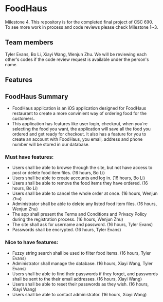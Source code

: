 # FoodHaus 
Milestone 4. This repository is for the completed final project of CSC 690. To see more work in process and code reviews please check Milestone 1~3.

## Team members

Tyler Evans, Bo Li, Xiayi Wang, Wenjun Zhu. We will be reviewing each other's codes if the code review request is available under the person's name.

## Features

## FoodHaus Summary

* FoodHaus application is an iOS application designed for FoodHaus restaurant to create a more convinient way of ordering food for the customers. 
* This application has features like user login, checkout, when you're selecting the food you want, the application will save all the food you ordered and get ready for checkout. It also has a feature for you to create an account with FoodHaus, you email, address and phone number will be stored in our database.


### Must have features:
* Users shall be able to browse through the site, but not have access to post or delete food item files. (16 hours, Bo Li)
* Users shall be able to create accounts and log in. (16 hours, Bo Li)
* Users shall be able to remove the food items they have ordered. (16 hours, Bo Li)
* Users shall be able to cancel the whole order at once. (16 hours, Wenjun Zhu)
* Administrator shall be able to delete any listed food item files. (16 hours, Wenjun Zhu)
* The app shall present the Terms and Conditions and Privacy Policy during the registration process. (16 hours, Wenjun Zhu)
* The site shall ask for username and password. (16 hours, Tyler Evans)
* Passwords shall be encrypted. (16 hours, Tyler Evans)

### Nice to have features:
* Fuzzy string search shall be used to filter food items. (16 hours, Tyler Evans)
* Administrator shall manage the database. (16 hours, Xiayi Wang, Tyler Evans)
* Users shall be able to find their passwords if they forget, and passwords shall be sent to the their email addresses. (16 hours, Xiayi Wang)
* Users shall be able to reset their passwords as they wish. (16 hours, Xiayi Wang)
* Users shall be able to contact administrator. (16 hours, Xiayi Wang)
